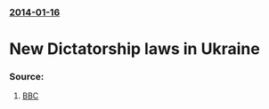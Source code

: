 ### [2014-01-16](/news/2014/01/16/index.md)

# New Dictatorship laws in Ukraine 




### Source:

1. [BBC](http://www.bbc.co.uk/news/world-europe-25771595#)
